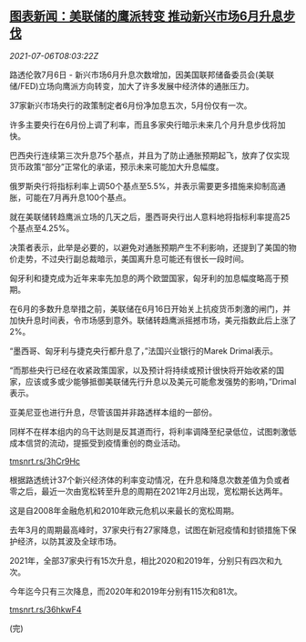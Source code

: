 <!--1625560263000-->
[图表新闻：美联储的鹰派转变 推动新兴市场6月升息步伐](https://cn.reuters.com/article/graphic-us-fed-hawk-emrg-0706-idCNKCS2EC0OE)
------

<div><i>2021-07-06T08:03:22Z</i></div><p>路透伦敦7月6日 - 新兴市场6月升息次数增加，因美国联邦储备委员会(美联储/FED)立场向鹰派方向转变，加大了许多发展中经济体的通胀压力。</p><p>37家新兴市场央行的政策制定者6月份净加息五次，5月份仅有一次。</p><p>许多主要央行在6月份上调了利率，而且多家央行暗示未来几个月升息步伐将加快。</p><p>巴西央行连续第三次升息75个基点，并且为了防止通胀预期起飞，放弃了仅实现货币政策“部分”正常化的承诺，预示未来可能加大升息幅度。</p><p>俄罗斯央行将指标利率上调50个基点至5.5%，并表示需要更多措施来抑制高通胀，可能在7月再升息100个基点。</p><p>就在美联储转趋鹰派立场的几天之后，墨西哥央行出人意料地将指标利率提高25个基点至4.25%。</p><p>决策者表示，此举是必要的，以避免对通胀预期产生不利影响，还提到了美国的物价走势，不过央行副总裁暗示，美国离升息可能还有很长一段时间。</p><p>匈牙利和捷克成为近年来率先加息的两个欧盟国家，匈牙利的加息幅度略高于预期。</p><p>在6月的多数升息举措之前，美联储在6月16日开始关上抗疫货币刺激的闸门，并加快升息时间表，令市场感到意外。联储转趋鹰派摇撼市场，美元指数此后上涨了2%。</p><p>“墨西哥、匈牙利与捷克央行都升息了，”法国兴业银行的Marek Drimal表示。</p><p>“而那些央行已经在收紧政策国家，以及预计将持续或预计很快将开始收紧的国家，应该或多或少能够抵御美联储先行升息以及美元可能愈发强势的影响，”Drimal表示。</p><p>亚美尼亚也进行升息，尽管该国并非路透样本组的一部份。</p><p>同样不在样本组内的乌干达则是反其道而行，将利率调降至纪录低位，试图刺激低成本信贷的流动，提振受到疫情重创的商业活动。</p><p><a href="https://tmsnrt.rs/3hCr9Hc">tmsnrt.rs/3hCr9Hc</a></p><p>根据路透统计37个新兴经济体的利率变动情况，在升息和降息次数差值为负或者零之后，最近一次由宽松转至升息的周期在2021年2月出现，宽松期长达两年。</p><p>这是自2008年金融危机和2010年欧元危机以来最长的宽松周期。</p><p>去年3月的周期最高峰时，37家央行有27家降息，试图在新冠疫情和封锁措施下保护经济，以防其波及全球市场。</p><p>2021年，全部37家央行有15次升息，相比2020和2019年，分别只有四次和九次。</p><p>今年迄今只有三次降息，而2020年和2019年分别有115次和81次。</p><p><a href="https://tmsnrt.rs/36hkwF4">tmsnrt.rs/36hkwF4</a></p><p>(完)</p>
